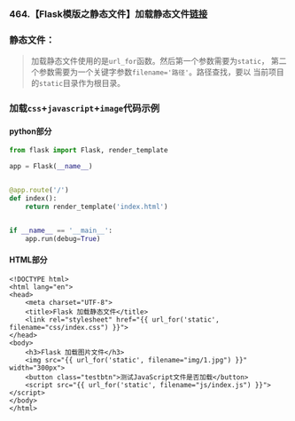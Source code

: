 ### 464.【Flask模版之静态文件】加载静态文件[链接](http://wangkaixiang.cn/python-flask/di-si-zhang-ff1a-flask-ru-men-ff08-mo-ban-ff09/di-shi-yi-jie-ff1a-jing-tai-wen-jian-de-pei-zhi.html)

### 静态文件：
> 加载静态文件使用的是`url_for`函数。然后第一个参数需要为`static`，
第二个参数需要为一个关键字参数`filename='路径'`。路径查找，要以
当前项目的`static`目录作为根目录。

### 加载`css`+`javascript`+`image`代码示例
#### python部分
```python
from flask import Flask, render_template

app = Flask(__name__)


@app.route('/')
def index():
    return render_template('index.html')


if __name__ == '__main__':
    app.run(debug=True)
```

#### HTML部分
```jinja2
<!DOCTYPE html>
<html lang="en">
<head>
    <meta charset="UTF-8">
    <title>Flask 加载静态文件</title>
    <link rel="stylesheet" href="{{ url_for('static', filename="css/index.css") }}">
</head>
<body>
    <h3>Flask 加载图片文件</h3>
    <img src="{{ url_for('static', filename="img/1.jpg") }}" width="300px">
    <button class="testbtn">测试JavaScript文件是否加载</button>
    <script src="{{ url_for('static', filename="js/index.js") }}"></script>
</body>
</html>
```